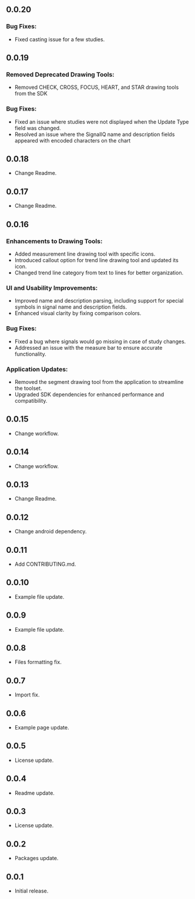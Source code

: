 ## 0.0.20

### Bug Fixes:

- Fixed casting issue for a few studies.

## 0.0.19

### Removed Deprecated Drawing Tools:

- Removed CHECK, CROSS, FOCUS, HEART, and STAR drawing tools from the SDK

### Bug Fixes:

- Fixed an issue where studies were not displayed when the Update Type field was changed.
- Resolved an issue where the SignalIQ name and description fields appeared with encoded characters on the chart

## 0.0.18

* Change Readme.

## 0.0.17

* Change Readme.

## 0.0.16
### Enhancements to Drawing Tools:
- Added measurement line drawing tool with specific icons.
- Introduced callout option for trend line drawing tool and updated its icon.
- Changed trend line category from text to lines for better organization.

### UI and Usability Improvements:
- Improved name and description parsing, including support for special symbols in signal name and description fields.
- Enhanced visual clarity by fixing comparison colors.

### Bug Fixes:
- Fixed a bug where signals would go missing in case of study changes.
- Addressed an issue with the measure bar to ensure accurate functionality.

### Application Updates:
- Removed the segment drawing tool from the application to streamline the toolset.
- Upgraded SDK dependencies for enhanced performance and compatibility.

## 0.0.15

* Change workflow.

## 0.0.14

* Change workflow.

## 0.0.13

* Change Readme.

## 0.0.12

* Change android dependency.

## 0.0.11

* Add CONTRIBUTING.md.

## 0.0.10

* Example file update.

## 0.0.9

* Example file update.

## 0.0.8

* Files formatting fix.

## 0.0.7

* Import fix.

## 0.0.6

* Example page update.

## 0.0.5

* License update.

## 0.0.4

* Readme update.

## 0.0.3

* License update.

## 0.0.2

* Packages update.

## 0.0.1

* Initial release.
